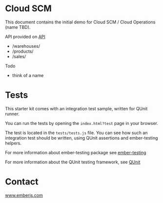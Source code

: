 Cloud SCM
===========

This document contains the initial demo for Cloud SCM / Cloud Operations (name TBD).

API provided on [API](http://node-api.azurewebsites.net/ap/v1)
- /warehouses/
- /products/
- /sales/

Todo
- think of a name


Tests
=====

This starter kit comes with an integration test sample, written for QUnit runner. 

You can run the tests by opening the `index.html?test` page in your browser.

The test is located in the `tests/tests.js` file. You can see how such an 
integration test should be written, using QUnit assertions and ember-testing helpers.

For more information about ember-testing package see [ember-testing](http://emberjs.com/guides/testing/integration/)

For more information about the QUnit testing framework, see [QUnit](http://qunitjs.com/)

Contact
====

www.emberjs.com
